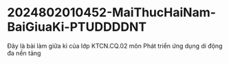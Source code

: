 # 2024802010452-MaiThucHaiNam-BaiGiuaKi-PTUDDDDNT
Đây là bài làm giữa kì của lớp KTCN.CQ.02 môn Phát triển ứng dụng di động đa nền tảng 
